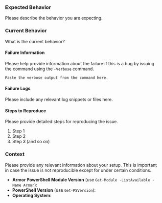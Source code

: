 ### Expected Behavior

Please describe the behavior you are expecting.

### Current Behavior

What is the current behavior?

#### Failure Information

Please help provide information about the failure if this is a bug by issuing the command using the `-Verbose` command.

```text
Paste the verbose output from the command here.
```

#### Failure Logs

Please include any relevant log snippets or files here.

#### Steps to Reproduce

Please provide detailed steps for reproducing the issue.

1. Step 1
1. Step 2
1. Step 3 (and so on)

### Context

Please provide any relevant information about your setup. This is important in case the issue is not reproducible except for under certain conditions.

* **Armor PowerShell Module Version** (use `Get-Module -ListAvailable -Name Armor`):
* **PowerShell Version** (use `Get-PSVersion`):
* **Operating System**:
